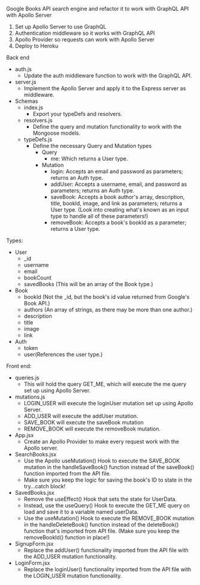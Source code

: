 Google Books API search engine and refactor it to work with GraphQL API with Apollo Server

1. Set up Apollo Server to use GraphQL
2. Authentication middleware so it works with GraphQL API
3. Apollo Provider so requests can work with Apollo Server
4. Deploy to Heroku

Back end
  + auth.js
    + Update the auth middleware function to work with the GraphQL API.
  + server.js
    + Implement the Apollo Server and apply it to the Express server as middleware.
  + Schemas
    + index.js
      + Export your typeDefs and resolvers.
    + resolvers.js
      + Define the query and mutation functionality to work with the Mongoose models.
    + typeDefs.js
      + Define the necessary Query and Mutation types
        + Query
          - me: Which returns a User type.
        + Mutation
          - login: Accepts an email and password as parameters; returns an Auth type.
          - addUser: Accepts a username, email, and password as parameters; returns an Auth type.
          - saveBook: Accepts a book author's array, description, title, bookId, image, and link as parameters; returns a User type. (Look into creating what's known as an input type to handle all of these parameters!)
          - removeBook: Accepts a book's bookId as a parameter; returns a User type.

Types:
  + User
    - _id
    - username
    - email
    - bookCount
    - savedBooks (This will be an array of the Book type.)
  + Book
    - bookId (Not the _id, but the book's id value returned from Google's Book API.)
    - authors (An array of strings, as there may be more than one author.)
    - description
    - title
    - image
    - link
  + Auth
    - token
    - user(References the user type.)

Front end:
  + queries.js
    + This will hold the query GET_ME, which will execute the me query set up using Apollo Server.
  + mutations.js
    + LOGIN_USER will execute the loginUser mutation set up using Apollo Server.
    + ADD_USER will execute the addUser mutation.
    - SAVE_BOOK will execute the saveBook mutation
    + REMOVE_BOOK will execute the removeBook mutation.
  + App.jsx
    + Create an Apollo Provider to make every request work with the Apollo server.
  + SearchBooks.jsx
    + Use the Apollo useMutation() Hook to execute the SAVE_BOOK mutation in the handleSaveBook() function instead of the saveBook() function imported from the API file.
    + Make sure you keep the logic for saving the book's ID to state in the try...catch block!
  + SavedBooks.jsx
    + Remove the useEffect() Hook that sets the state for UserData.
    + Instead, use the useQuery() Hook to execute the GET_ME query on load and save it to a variable named userData.
    + Use the useMutation() Hook to execute the REMOVE_BOOK mutation in the handleDeleteBook() function instead of the deleteBook() function that's imported from API file. (Make sure you keep the removeBookId() function in place!)
  + SignupForm.jsx
    + Replace the addUser() functionality imported from the API file with the ADD_USER mutation functionality.
  + LoginForm.jsx
    + Replace the loginUser() functionality imported from the API file with the LOGIN_USER mutation functionality.